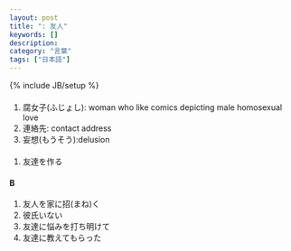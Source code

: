 ```yaml
---
layout: post
title: ": 友人"
keywords: []
description: 
category: "言葉"
tags: ["日本語"]
---
```

{% include JB/setup %}

#### 
1. 腐女子(ふじょし): woman who like comics depicting male homosexual love
2. 連絡先: contact address
3. 妄想(もうそう):delusion


####
1. 友達を作る


#### B
1. 友人を家に招(まね)く
2. 彼氏いない
3. 友達に悩みを打ち明けて
4. 友達に教えてもらった
